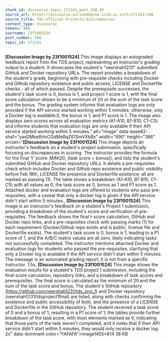 ```yaml
---
chunk_id: discourse_topic_171141_post_348_05
source_url: https://discourse.onlinedegree.iitm.ac.in/t/171141/348
source_title: Tds-official-Project1-discrepencies
content_type: discourse
tokens: 900
username: 23f1001524
post_number: 348
topic_id: 171141
---
```


**[Discussion Image by 23f1001524]** This image displays an autograded feedback report from the TDS project, representing an instructor's grading output to a student. It showcases the student's "veershah1231" submitted GitHub and Docker repository URLs. The report provides a breakdown of the student's grade, beginning with pre-requisite checks including Docker and Github repository existence and public access, LICENSE and Dockerfile checks - all of which passed. Despite the prerequisite successes, the student's task score is 0, bonus is 1, and project 1 score is 1, with the final score calculation shown to be a minimum of 20 or the sum of the task score and the bonus. The grading system informs that evaluation logs are only provided if the API service started working within 5 minutes; otherwise, only a Docker log is available.0, the bonus is 1, and P1 score is 1. The image also displays zero scores across all evaluation metrics (A1-A10, B1-B10, C1-C5) and informs students that evaluation logs are only available if their API service started working within 5 minutes." alt="image" data-base62-sha1="yaxDMke8HoCGdMeRqZ61SmVXbRx" width="690" height="386" srcset="**[Discussion Image by 23f1001524]** This image depicts an instructor's feedback on a student's project submission, specifically focusing on discrepancies in scoring. The instructor provides the formula for the final 't' score: MIN(20, (task score + bonus)), and lists the student's submitted GitHub and Docker repository URLs. It details a pre-requisites check which includes Docker and Github repo existence and public visibility before Feb 18th, LICENSE file presence and Dockerfile existence; all are marked as passing (1). The table shows a breakdown (A1-A10, B1-B10, C1-C5) with all values as 0, the task score as 0, bonus as 1 and P1 score as 1. Attached docker and evaluation logs are offered to students who pass pre-requisites, with a caveat that only a docker log is given if the API service didn't start within 5 minutes., **[Discussion Image by 23f1001524]** This image is an instructor's feedback on a student's Project 1 submission, providing a breakdown of the student's score and verification of pre-requisites. The feedback shows the final t-score calculation, GitHub and Docker repo links, and a pre-requisites check with passing marks (1) for each requirement (Docker/Github repo exists and is public, license file and Dockerfile exists). The student's task score is 0, bonus is 1, leading to a P1 score of 1, and the A/B/C matrix values are all zero, likely indicating tasks not successfully completed. The instructor mentions attached Docker and evaluation logs for students who passed the pre-requisites, clarifying that only a Docker log is available if the API service didn't start within 5 minutes. The message is an automated grading report, it is not from a specific instructor. 1.5x, **[Discussion Image by 23f1001524]** This image shows the evaluation results for a student's TDS project 1 submission, including the final score calculation, repository links, and a breakdown of task scores and prerequisites. The final score is calculated as the minimum of 20 and the sum of the task score and bonus. The student's GitHub repository (https://github.com/veershah1231/tds_proj_1) and Docker repository (veershah1231/tdsproject1final) are listed, along with checks confirming the existence and public accessibility of both, and the presence of a LICENSE and Dockerfile in the GitHub repository. The student received a task score of 0 and a bonus of 1, resulting in a P1 score of 1; the tables provide further breakdown of the task score, with most elements marked as 0, indicating that those parts of the task weren't completed, and it notes that if their API service didn't start within 5 minutes, they would only receive a docker log. 2x" data-dominant-color="FAFAFA">image1455×814 38 KB
